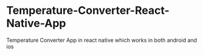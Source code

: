 # Temperature-Converter-React-Native-App
Temperature Converter App in react native which works in both android and ios 
